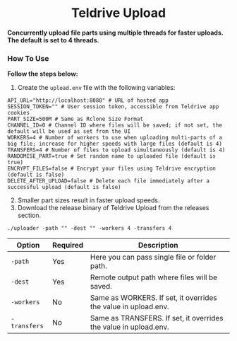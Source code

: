 <h1 align="center">Teldrive Upload</h1>

**Concurrently upload file parts using multiple threads for faster uploads. The default is set to 4 threads.**

### How To Use

**Follow the steps below:**
1. Create the `upload.env` file with the following variables:

```shell
API_URL="http://localhost:8080" # URL of hosted app
SESSION_TOKEN="" # User session token, accessible from Teldrive app cookies
PART_SIZE=500M # Same as Rclone Size Format
CHANNEL_ID=0 # Channel ID where files will be saved; if not set, the default will be used as set from the UI
WORKERS=4 # Number of workers to use when uploading multi-parts of a big file; increase for higher speeds with large files (default is 4)
TRANSFERS=4 # Number of files to upload simultaneously (default is 4)
RANDOMISE_PART=true # Set random name to uploaded file (default is true)
ENCRYPT_FILES=false # Encrypt your files using Teldrive encryption (default is false)
DELETE_AFTER_UPLOAD=false # Delete each file immediately after a successful upload (default is false)
```
2. Smaller part sizes result in faster upload speeds.
3. Download the release binary of Teldrive Upload from the releases section.


```shell
./uploader -path "" -dest "" -workers 4 -transfers 4
```

| Option      | Required | Description |
| ----------- | -------- | ----------- |
| `-path`     | Yes      | Here you can pass single file or folder path. |
| `-dest`     | Yes      | Remote output path where files will be saved. |
| `-workers`  | No       | Same as WORKERS. If set, it overrides the value in upload.env. |
| `-transfers`| No       | Same as TRANSFERS. If set, it overrides the value in upload.env. |
